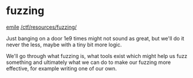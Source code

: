 # fuzzing

<a href="/about#contact">emile</a> <a href="/ctf/resources/fuzzing/">/ctf/resources/fuzzing/</a>

Just banging on a door 1e9 times might not sound as great, but we'll do it never the less, maybe with a tiny bit more logic.

We'll go through what fuzzing is, what tools exist which might help us fuzz something and ultimately what we can do to make our fuzzing more effective, for example writing one of our own.